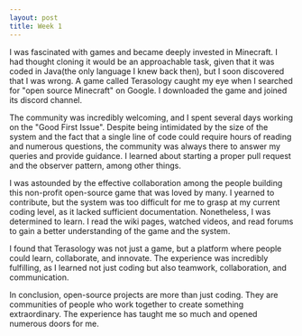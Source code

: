 ```yaml
---
layout: post
title: Week 1
---
```


I was fascinated with games and became deeply invested in Minecraft. I had thought cloning it would be an approachable task, given that it was coded in Java(the only language I knew back then), but I soon discovered that I was wrong. A game called Terasology caught my eye when I searched for "open source Minecraft" on Google. I downloaded the game and joined its discord channel.
<!--more-->

The community was incredibly welcoming, and I spent several days working on the "Good First Issue". Despite being intimidated by the size of the system and the fact that a single line of code could require hours of reading and numerous questions, the community was always there to answer my queries and provide guidance. I learned about starting a proper pull request and the observer pattern, among other things.

I was astounded by the effective collaboration among the people building this non-profit open-source game that was loved by many. I yearned to contribute, but the system was too difficult for me to grasp at my current coding level, as it lacked sufficient documentation. Nonetheless, I was determined to learn. I read the wiki pages, watched videos, and read forums to gain a better understanding of the game and the system.

I found that Terasology was not just a game, but a platform where people could learn, collaborate, and innovate.  The experience was incredibly fulfilling, as I learned not just coding but also teamwork, collaboration, and communication. 

In conclusion, open-source projects are more than just coding. They are communities of people who work together to create something extraordinary. The experience has taught me so much and opened numerous doors for me. 
